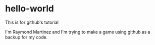 # hello-world
This is for github's tutorial

I'm Raymond Martinez and I'm trying to make a game using github as a backup for my code.

